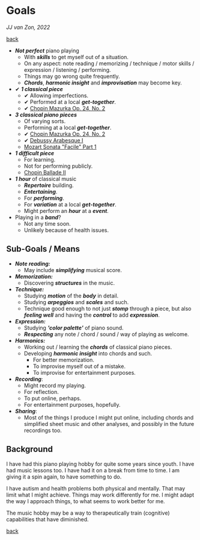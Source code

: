 Goals
=====

*JJ van Zon, 2022*

[back](./)

- ***Not perfect*** piano playing
    - With ***skills*** to get myself out of a situation.
    - On any aspect: note reading / memorizing / technique / motor skills / expression / listening / performing.
    - Things may go wrong quite frequently.
    - ***Chords***, ***harmonic insight*** and ***improvisation*** may become key.
- ✔ ***1 classical piece***
    - ✔ Allowing imperfections.
    - ✔ Performed at a local ***get-together***.
    - ✔ [Chopin Mazurka Op. 24, No. 2](chopin-mazurka-op-24-no-2)
-  ***3 classical piano pieces***
    - Of varying sorts.
    - Performing at a local ***get-together***.
    - ✔ [Chopin Mazurka Op. 24, No. 2](chopin-mazurka-op-24-no-2)
    - ✔ [Debussy Arabesque Ⅰ](debussy-arabesque-1)
    - [Mozart Sonata "Facile" Part 1](mozart-sonata-facile-part-1-practice-schema.md)
- ***1 difficult piece***
    - For learning.
    - Not for performing publicly.
    - [Chopin Ballade Ⅱ](chopin-ballade-2)
- ***1 hour*** of classical music
    - ***Repertoire*** building.
    - ***Entertaining***.
    - For ***performing***.
    - For ***variation*** at a local ***get-together***.
    - Might perform an ***hour*** at a ***event***.
- Playing in a ***band***?
    - Not any time soon.
    - Unlikely because of health issues.

Sub-Goals / Means
-----------------

- ***Note reading:***
    - May include ***simplifying*** musical score.
- ***Memorization:***
    - Discovering ***structures*** in the music.
- ***Technique:***
    - Studying ***motion*** of the ***body*** in detail.
    - Studying ***arpeggios*** and ***scales*** and such.
    - Technique good enough to not just ***stomp*** through a piece, but also ***feeling well*** and having the ***control*** to add ***expression***.
- ***Expression:***
    - Studying ***'color palette'*** of piano sound.
    - ***Respecting*** any note / chord / sound / way of playing as welcome.
- ***Harmonics:***
    - Working out / learning the ***chords*** of classical piano pieces.
    - Developing ***harmonic insight*** into chords and such.
        - For better memorization.
        - To improvise myself out of a mistake.
        - To improvise for entertainment purposes.
- ***Recording***:
    - Might record my playing.
    - For reflection.
    - To put online, perhaps.
    - For entertainment purposes, hopefully.
- ***Sharing***:
    - Most of the things I produce I might put online, including chords and simplified sheet music and other analyses, and possibly in the future recordings too.

Background
----------

I have had this piano playing hobby for quite some years since youth. I have had music lessons too. I have had it on a break from time to time. I am giving it a spin again, to have something to do.

I have autism and health problems both physical and mentally. That may limit what I might achieve. Things may work differently for me. I might adapt the way I approach things, to what seems to work better for me.

The music hobby may be a way to therapeutically train (cognitive) capabilities that have diminished.

[back](./)